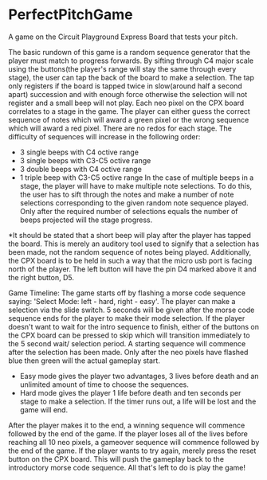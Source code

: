 # PerfectPitchGame
A game on the Circuit Playground Express Board that tests your pitch.

The basic rundown of this game is a random sequence generator that the player must match to progress forwards. By sifting through C4 major scale using the buttons(the player's range will stay the same through every stage), the user can tap the back of the board to make a selection. The tap only registers if the board is tapped twice in slow(around half a second apart) succession and with enough force otherwise the selection will not register and a small beep will not play. Each neo pixel on the CPX board correlates to a stage in the game. The player can either guess the correct sequence of notes which will award a green pixel or the wrong sequence which will award a red pixel. There are no redos for each stage. The difficulty of sequences will increase in the following order:
  - 3 single beeps with C4 octive range
  - 3 single beeps with C3-C5 octive range
  - 3 double beeps with C4 octive range
  - 1 triple beep with C3-C5 octive range
 In the case of multiple beeps in a stage, the player will have to make multiple note selections. To do this, the user has to sift through the notes and make a number of note selections corresponding to the given random note sequence played. Only after the required number of selections equals the number of beeps projected will the stage progress.
 
*It should be stated that a short beep will play after the player has tapped the board. This is merely an auditory tool used to signify that a selection has been made, not the random sequence of notes being played. Additionally, the CPX board is to be held in such a way that the micro usb port is facing north of the player. The left button will have the pin D4 marked above it and the right button, D5.

Game Timeline:
  The game starts off by flashing a morse code sequence saying: 'Select Mode: left - hard, right - easy'. The player can make a selection via the slide switch. 5 seconds will be given after the morse code sequence ends for the player to make their mode selection. If the player doesn't want to wait for the intro sequence to finish, either of the buttons on the CPX board can be pressed to skip which will transition immediately to the 5 second wait/ selection period. A starting sequence will commence after the selection has been made. Only after the neo pixels have flashed blue then green will the actual gameplay start. 
 - Easy mode gives the player two advantages, 3 lives before death and an unlimited amount of time to choose the sequences.
 - Hard mode gives the player 1 life before death and ten seconds per stage to make a selection. If the timer runs out, a life will be lost and the game will end.
  
  After the player makes it to the end, a winning sequence will commence followed by the end of the game. If the player loses all of the lives before reaching all 10 neo pixels, a gameover sequence will commence followed by the end of the game. If the player wants to try again, merely press the reset button on the CPX board. This will push the gameplay back to the introductory morse code sequence. All that's left to do is play the game!
 

